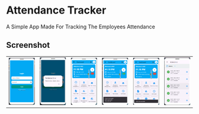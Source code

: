 # Attendance Tracker

A Simple App Made For Tracking The Employees Attendance

## Screenshot

<table>
  <tr>
    <td>
      <a href="#">
        <img src="./assets/showcase/1.png" alt="Image 1" width="1000"/>
      </a>
    </td>
     <td>
      <a href="#">
        <img src="./assets/showcase/2.png" alt="Image 1" width="1000"/>
      </a>
    </td>
    <td>
      <a href="#">
        <img src="./assets/showcase/3.png" alt="Image 1" width="1000"/>
      </a>
    </td>
    <td>
      <a href="#">
        <img src="./assets/showcase/4.png" alt="Image 1" width="1000"/>
      </a>
    </td>
    <td>
      <a href="#">
        <img src="./assets/showcase/5.png" alt="Image 1" width="1000"/>
      </a>
    </td>
    <td>
      <a href="#">
        <img src="./assets/showcase/6.png" alt="Image 1" width="1000"/>
      </a>
    </td>

</table>
